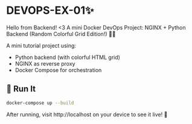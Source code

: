 # DEVOPS-EX-01✨
Hello from Backend! &lt;3 A mini Docker DevOps Project: NGINX + Python Backend (Random Colorful Grid Edition!) 🎨🐳


A mini tutorial project using:
- Python backend (with colorful HTML grid)
- NGINX as reverse proxy
- Docker Compose for orchestration

## 🔧 Run It

```bash
docker-compose up --build
```

After running, visit http://localhost on your device to see it live! 🐳

